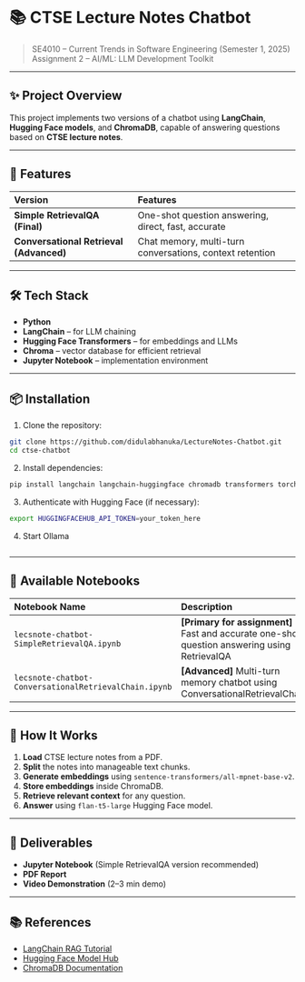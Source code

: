 # 📚 CTSE Lecture Notes Chatbot

> SE4010 – Current Trends in Software Engineering (Semester 1, 2025)  
> Assignment 2 – AI/ML: LLM Development Toolkit

---

## ✨ Project Overview

This project implements two versions of a chatbot using **LangChain**, **Hugging Face models**, and **ChromaDB**, capable of answering questions based on **CTSE lecture notes**.

---

## 🚀 Features
| Version | Features |
|:---|:---|
| **Simple RetrievalQA (Final)** | One-shot question answering, direct, fast, accurate |
| **Conversational Retrieval (Advanced)** | Chat memory, multi-turn conversations, context retention |

---

## 🛠️ Tech Stack
- **Python**
- **LangChain** – for LLM chaining
- **Hugging Face Transformers** – for embeddings and LLMs
- **Chroma** – vector database for efficient retrieval
- **Jupyter Notebook** – implementation environment

---

## 📦 Installation

1. Clone the repository:
```bash
git clone https://github.com/didulabhanuka/LectureNotes-Chatbot.git
cd ctse-chatbot
````

2. Install dependencies:
```bash
pip install langchain langchain-huggingface chromadb transformers torch
```

3. Authenticate with Hugging Face (if necessary):
```bash
export HUGGINGFACEHUB_API_TOKEN=your_token_here
```

4. Start Ollama
```ollama run tinyllama
```
---

## 📂 Available Notebooks

| Notebook Name | Description |
|:---|:---|
| `lecsnote-chatbot-SimpleRetrievalQA.ipynb` | **[Primary for assignment]** Fast and accurate one-shot question answering using RetrievalQA |
| `lecsnote-chatbot-ConversationalRetrievalChain.ipynb` | **[Advanced]** Multi-turn memory chatbot using ConversationalRetrievalChain |

---

## 🧩 How It Works

1. **Load** CTSE lecture notes from a PDF.
2. **Split** the notes into manageable text chunks.
3. **Generate embeddings** using `sentence-transformers/all-mpnet-base-v2`.
4. **Store embeddings** inside ChromaDB.
5. **Retrieve relevant context** for any question.
6. **Answer** using `flan-t5-large` Hugging Face model.

---

## 📜 Deliverables
- **Jupyter Notebook** (Simple RetrievalQA version recommended)
- **PDF Report**
- **Video Demonstration** (2–3 min demo)

---

## 📚 References
- [LangChain RAG Tutorial](https://python.langchain.com/docs/tutorials/rag/)
- [Hugging Face Model Hub](https://huggingface.co/models)
- [ChromaDB Documentation](https://docs.trychroma.com/)

